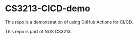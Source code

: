 # CS3213-CICD-demo
This repo is a demonstration of using GitHub Actions for CI/CD.

This repo is part of NUS CS3213.
